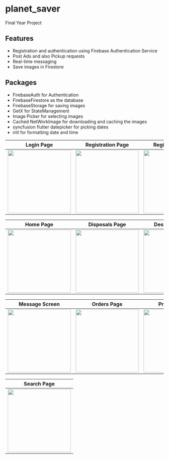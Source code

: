 # planet_saver

Final Year Project

## Features
- Registration and authentication using Firebase Authentication Service
- Post Ads and also Pickup requests
- Real-time messaging
- Save images in Firestore
## Packages
- FirebaseAuth for Authentication
- FirebaseFirestore as the database
- FirebaseStorage for saving images
- GetX for StateManagement
- Image Picker for selecting images
- Cached NetWorkImage for downloading and caching the images
- syncfusion flutter datepicker for picking dates
- intl for formatting date and time

  
| Login Page | Registration Page | Registration Page |
|---------|---------|---------|
| <img src="https://github.com/sandei-travolta/planet_saver/blob/master/screenshots/IMG-20240616-WA0005.jpg" width="200"> | <img src="https://github.com/sandei-travolta/planet_saver/blob/master/screenshots/IMG-20240616-WA0009.jpg" width="200"> | <img src="https://github.com/sandei-travolta/planet_saver/blob/master/screenshots/IMG-20240616-WA0010.jpg" width="200"> |

| Home Page | Disposals Page| Description Page|
|---------|---------|---------|
| <img src="https://github.com/sandei-travolta/planet_saver/blob/master/screenshots/IMG-20240616-WA0013.jpg" width="200"> | <img src="https://github.com/sandei-travolta/planet_saver/blob/master/screenshots/IMG-20240616-WA0012.jpg" width="200"> | <img src="https://github.com/sandei-travolta/planet_saver/blob/master/screenshots/IMG-20240616-WA0007.jpg" width="200"> |

| Message Screen | Orders Page| Profie Screen |
|---------|---------|---------|
| <img src="https://github.com/sandei-travolta/planet_saver/blob/master/screenshots/IMG-20240616-WA0008.jpg" width="200"> | <img src="https://github.com/sandei-travolta/planet_saver/blob/master/screenshots/IMG-20240616-WA0006.jpg" width="200"> | <img src="https://github.com/sandei-travolta/planet_saver/blob/master/screenshots/IMG-20240616-WA0004.jpg" width="200"> |

| Search Page |
|----------|
| <img src="https://github.com/sandei-travolta/planet_saver/blob/master/screenshots/IMG-20240616-WA0011.jpg" width="200"> |
